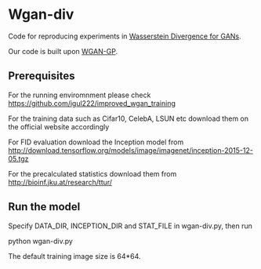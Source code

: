 # Wgan-div


Code for reproducing experiments in [Wasserstein Divergence for GANs](https://arxiv.org/abs/1712.01026).

Our code is built upon [WGAN-GP](https://github.com/igul222/improved_wgan_training).

## Prerequisites
For the running enviromnment please check https://github.com/igul222/improved_wgan_training

For the training data such as Cifar10, CelebA, LSUN etc download them on the official website accordingly

For FID evaluation download the Inception model from http://download.tensorflow.org/models/image/imagenet/inception-2015-12-05.tgz

For the precalculated statistics download them from http://bioinf.jku.at/research/ttur/

## Run the model
Specify DATA_DIR, INCEPTION_DIR and STAT_FILE in wgan-div.py, then run

python wgan-div.py

The default training image size is 64*64.
